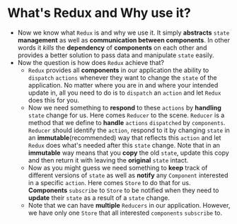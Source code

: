 # What's Redux and Why use it?
* Now we know what ` Redux ` is and why we use it. It simply **abstracts** ` state ` **management** as well as **communication between components**. In other words it *kills* the **dependency** of **components** on each other and provides a better solution to pass data and manipulate ` state ` easily.
* Now the question is how does ` Redux ` achieve that?
    * ` Redux ` provides all **components** in our application the ability to ` dispatch ` ` actions ` whenever they want to change the ` state ` of the application. No matter where you are in and where your intended update in, all you need to do is to ` dispatch ` an ` action ` and let ` Redux ` does this for you.
    * Now we need something to **respond** to these ` actions ` by **handling** ` state ` change for us. Here comes ` Reducer ` to the scene. ` Reducer ` is a method that we define to **handle** ` actions ` ` dispatched ` by ` components `. ` Reducer ` should identify the ` action `, respond to it by changing ` state ` in an **immutable**(recommended) way that reflects this ` action ` and let ` Redux ` does what's needed after this ` state ` change. Note that in an **immutable** way means that you **copy** the old ` state `, update this copy and then return it with leaving the **original** ` state ` intact.
    * Now as you might guess we need something to **keep** track of different versions of ` state ` as well as **notify** any ` Component ` interested in a specific ` action `. Here comes ` Store ` to do that for us. **Components** ` subscribe ` to ` Store ` to be notified when they need to **update** their ` state ` as a result of a ` state ` change.  
    * Note that we can have **multiple** ` Reducers ` in our application. However, we have only one ` Store ` that all interested ` components ` ` subscribe ` to.        
